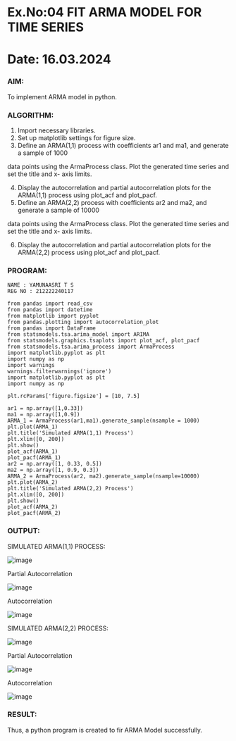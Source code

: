 # Ex.No:04   FIT ARMA MODEL FOR TIME SERIES
# Date: 16.03.2024
### AIM:
To implement ARMA model in python.
### ALGORITHM:
1. Import necessary libraries.
2. Set up matplotlib settings for figure size.
3. Define an ARMA(1,1) process with coefficients ar1 and ma1, and generate a sample of 1000

data points using the ArmaProcess class. Plot the generated time series and set the title and x-
axis limits.

4. Display the autocorrelation and partial autocorrelation plots for the ARMA(1,1) process using
plot_acf and plot_pacf.
5. Define an ARMA(2,2) process with coefficients ar2 and ma2, and generate a sample of 10000

data points using the ArmaProcess class. Plot the generated time series and set the title and x-
axis limits.

6. Display the autocorrelation and partial autocorrelation plots for the ARMA(2,2) process using
plot_acf and plot_pacf.
### PROGRAM:
```
NAME : YAMUNAASRI T S
REG NO : 212222240117
```
```
from pandas import read_csv
from pandas import datetime
from matplotlib import pyplot
from pandas.plotting import autocorrelation_plot
from pandas import DataFrame
from statsmodels.tsa.arima_model import ARIMA
from statsmodels.graphics.tsaplots import plot_acf, plot_pacf
from statsmodels.tsa.arima_process import ArmaProcess
import matplotlib.pyplot as plt
import numpy as np
import warnings
warnings.filterwarnings('ignore')
import matplotlib.pyplot as plt
import numpy as np

plt.rcParams['figure.figsize'] = [10, 7.5]

ar1 = np.array([1,0.33])
ma1 = np.array([1,0.9])
ARMA_1 = ArmaProcess(ar1,ma1).generate_sample(nsample = 1000)
plt.plot(ARMA_1)
plt.title('Simulated ARMA(1,1) Process')
plt.xlim([0, 200])
plt.show()
plot_acf(ARMA_1)
plot_pacf(ARMA_1)
ar2 = np.array([1, 0.33, 0.5])
ma2 = np.array([1, 0.9, 0.3])
ARMA_2 = ArmaProcess(ar2, ma2).generate_sample(nsample=10000)
plt.plot(ARMA_2)
plt.title('Simulated ARMA(2,2) Process')
plt.xlim([0, 200])
plt.show()
plot_acf(ARMA_2)
plot_pacf(ARMA_2)
```
### OUTPUT:
SIMULATED ARMA(1,1) PROCESS:

![image](https://github.com/Yamunaasri/TSA_EXP4/assets/115707860/6679cb56-21ab-431f-8e87-e3d5bc9762d1)

Partial Autocorrelation

![image](https://github.com/Yamunaasri/TSA_EXP4/assets/115707860/75a682bb-23e3-4d55-a178-dcba5549225d)

Autocorrelation

![image](https://github.com/Yamunaasri/TSA_EXP4/assets/115707860/0baf181f-f390-4f67-bba6-4b6d175cd9ad)

SIMULATED ARMA(2,2) PROCESS:

![image](https://github.com/Yamunaasri/TSA_EXP4/assets/115707860/429c1676-eaf8-412f-9f1f-961544bbe3f0)

Partial Autocorrelation

![image](https://github.com/Yamunaasri/TSA_EXP4/assets/115707860/1007b658-18d4-4330-ba2e-a1b9fe2a6507)

Autocorrelation

![image](https://github.com/Yamunaasri/TSA_EXP4/assets/115707860/748164ec-bf14-4365-b1ac-39042cca7668)

### RESULT:
Thus, a python program is created to fir ARMA Model successfully.
